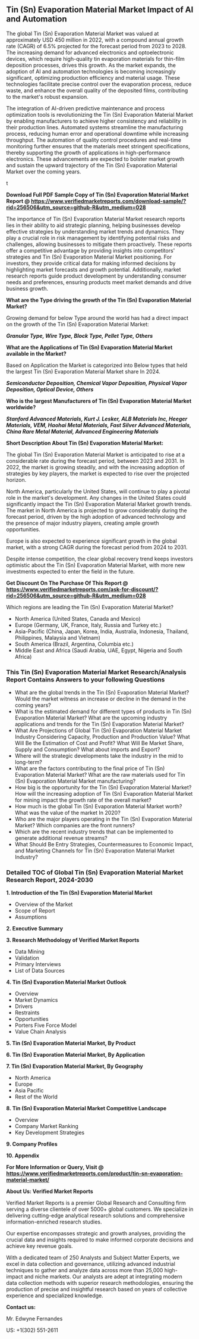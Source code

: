 <h2>Tin (Sn) Evaporation Material Market Impact of AI and Automation</h2><p>The global Tin (Sn) Evaporation Material Market was valued at approximately USD 450 million in 2022, with a compound annual growth rate (CAGR) of 6.5% projected for the forecast period from 2023 to 2028. The increasing demand for advanced electronics and optoelectronic devices, which require high-quality tin evaporation materials for thin-film deposition processes, drives this growth. As the market expands, the adoption of AI and automation technologies is becoming increasingly significant, optimizing production efficiency and material usage. These technologies facilitate precise control over the evaporation process, reduce waste, and enhance the overall quality of the deposited films, contributing to the market's robust expansion.</p><p>The integration of AI-driven predictive maintenance and process optimization tools is revolutionizing the Tin (Sn) Evaporation Material Market by enabling manufacturers to achieve higher consistency and reliability in their production lines. Automated systems streamline the manufacturing process, reducing human error and operational downtime while increasing throughput. The automation of quality control procedures and real-time monitoring further ensures that the materials meet stringent specifications, thereby supporting the growth of applications in high-performance electronics. These advancements are expected to bolster market growth and sustain the upward trajectory of the Tin (Sn) Evaporation Material Market over the coming years.</p>t</p><p id="" class=""><strong>Download Full PDF Sample Copy of Tin (Sn) Evaporation Material Market Report @ <a href="https://www.verifiedmarketreports.com/download-sample/?rid=256506&utm_source=github-R&utm_medium=028" target="_blank">https://www.verifiedmarketreports.com/download-sample/?rid=256506&utm_source=github-R&utm_medium=028</a></strong></p><p>The importance of&nbsp;Tin (Sn) Evaporation Material Market research reports lies in their ability to aid strategic planning, helping businesses develop effective strategies by understanding market trends and dynamics. They play a crucial role in risk management by identifying potential risks and challenges, allowing businesses to mitigate them proactively. These reports offer a competitive advantage by providing insights into competitors' strategies and Tin (Sn) Evaporation Material Market positioning. For investors, they provide critical data for making informed decisions by highlighting market forecasts and growth potential. Additionally, market research reports guide product development by understanding consumer needs and preferences, ensuring products meet market demands and drive business growth.</p><p><strong>What are the&nbsp;Type driving the growth of the Tin (Sn) Evaporation Material Market?</strong></p><p id="" class="">Growing demand for below Type around the world has had a direct impact on the growth of the Tin (Sn) Evaporation Material Market:</p><em><strong>Granular Type, Wire Type, Block Type, Pellet Type, Others</strong></em></p><strong>What are the&nbsp;Applications&nbsp;of Tin (Sn) Evaporation Material Market available in the Market?</strong></p><p id="" class="">Based on Application the Market is categorized into Below types that held the largest Tin (Sn) Evaporation Material Market share In 2024.</p><em><strong>Semiconductor Deposition, Chemical Vapor Deposition, Physical Vapor Deposition, Optical Device, Others</strong></em></p><strong>Who is the largest Manufacturers of Tin (Sn) Evaporation Material Market worldwide?</strong></p><p><em><strong>Stanford Advanced Materials, Kurt J. Lesker, ALB Materials Inc, Heeger Materials, VEM, Haohai Metal Materials, Fast Silver Advanced Materials, China Rare Metal Material, Advanced Engineering Materials</strong></em></p><p id="" class=""><strong>Short Description About Tin (Sn) Evaporation Material Market:</strong></p><p>The global Tin (Sn) Evaporation Material Market is anticipated to rise at a considerable rate during the forecast period, between 2023 and 2031. In 2022, the market is growing steadily, and with the increasing adoption of strategies by key players, the market is expected to rise over the projected horizon.</p><p>North America, particularly the United States, will continue to play a pivotal role in the market's development. Any changes in the United States could significantly impact the Tin (Sn) Evaporation Material Market growth trends. The market in North America is projected to grow considerably during the forecast period, driven by the high adoption of advanced technology and the presence of major industry players, creating ample growth opportunities.</p><p>Europe is also expected to experience significant growth in the global market, with a strong CAGR during the forecast period from 2024 to 2031.</p><p>Despite intense competition, the clear global recovery trend keeps investors optimistic about the Tin (Sn) Evaporation Material Market, with more new investments expected to enter the field in the future.</p><p id="" class=""><strong>Get Discount On The Purchase Of This Report @ <a href="https://www.verifiedmarketreports.com/ask-for-discount/?rid=256506&utm_source=github-R&utm_medium=028" target="_blank">https://www.verifiedmarketreports.com/ask-for-discount/?rid=256506&utm_source=github-R&utm_medium=028</a></strong></p>Which regions are leading the Tin (Sn) Evaporation Material Market?</p><ul><li>North America (United States, Canada and Mexico)</li><li>Europe (Germany, UK, France, Italy, Russia and Turkey etc.)</li><li>Asia-Pacific (China, Japan, Korea, India, Australia, Indonesia, Thailand, Philippines, Malaysia and Vietnam)</li><li>South America (Brazil, Argentina, Columbia etc.)</li><li>Middle East and Africa (Saudi Arabia, UAE, Egypt, Nigeria and South Africa)</li></ul><h3 id="" class="">This Tin (Sn) Evaporation Material Market Research/Analysis Report Contains Answers to your following Questions</h3><ul><li>What are the global trends in the Tin (Sn) Evaporation Material Market? Would the market witness an increase or decline in the demand in the coming years?</li><li>What is the estimated demand for different types of products in Tin (Sn) Evaporation Material Market? What are the upcoming industry applications and trends for the Tin (Sn) Evaporation Material Market?</li><li>What Are Projections of Global Tin (Sn) Evaporation Material Market Industry Considering Capacity, Production and Production Value? What Will Be the Estimation of Cost and Profit? What Will Be Market Share, Supply and Consumption? What about imports and Export?</li><li>Where will the strategic developments take the industry in the mid to long-term?</li><li>What are the factors contributing to the final price of Tin (Sn) Evaporation Material Market? What are the raw materials used for Tin (Sn) Evaporation Material Market manufacturing?</li><li>How big is the opportunity for the Tin (Sn) Evaporation Material Market? How will the increasing adoption of Tin (Sn) Evaporation Material Market for mining impact the growth rate of the overall market?</li><li>How much is the global Tin (Sn) Evaporation Material Market worth? What was the value of the market In 2020?</li><li>Who are the major players operating in the Tin (Sn) Evaporation Material Market? Which companies are the front runners?</li><li>Which are the recent industry trends that can be implemented to generate additional revenue streams?</li><li>What Should Be Entry Strategies, Countermeasures to Economic Impact, and Marketing Channels for Tin (Sn) Evaporation Material Market Industry?</li></ul><h3 id="" class="">Detailed TOC of Global Tin (Sn) Evaporation Material Market Research Report, 2024-2030</h3><p id="" class=""><strong>1. Introduction of the Tin (Sn) Evaporation Material Market</strong></p><ul><li>Overview of the Market</li><li>Scope of Report</li><li>Assumptions</li></ul><p id="" class=""><strong>2. Executive Summary</strong></p><p id="" class=""><strong>3. Research Methodology of Verified Market Reports</strong></p><ul><li>Data Mining</li><li>Validation</li><li>Primary Interviews</li><li>List of Data Sources</li></ul><p id="" class=""><strong>4. Tin (Sn) Evaporation Material Market Outlook</strong></p><ul><li>Overview</li><li>Market Dynamics</li><li>Drivers</li><li>Restraints</li><li>Opportunities</li><li>Porters Five Force Model</li><li>Value Chain Analysis</li></ul><p id="" class=""><strong>5. Tin (Sn) Evaporation Material Market, By Product</strong></p><p id="" class=""><strong>6. Tin (Sn) Evaporation Material Market, By Application</strong></p><p id="" class=""><strong>7. Tin (Sn) Evaporation Material Market, By Geography</strong></p><ul><li>North America</li><li>Europe</li><li>Asia Pacific</li><li>Rest of the World</li></ul><p id="" class=""><strong>8. Tin (Sn) Evaporation Material Market Competitive Landscape</strong></p><ul><li>Overview</li><li>Company Market Ranking</li><li>Key Development Strategies</li></ul><p id="" class=""><strong>9. Company Profiles</strong></p><p id="" class=""><strong>10. Appendix</strong></p><p id="" class=""><strong>For More Information or Query, Visit @ <a href="https://www.verifiedmarketreports.com/product/tin-sn-evaporation-material-market/" target="_blank">https://www.verifiedmarketreports.com/product/tin-sn-evaporation-material-market/</a></strong></p><p id="" class=""><strong>About Us: Verified Market Reports</strong></p><p id="" class="">Verified Market Reports is a premier Global Research and Consulting firm serving a diverse clientele of over 5000+ global customers. We specialize in delivering cutting-edge analytical research solutions and comprehensive information-enriched research studies.</p><p id="" class="">Our expertise encompasses strategic and growth analyses, providing the crucial data and insights required to make informed corporate decisions and achieve key revenue goals.</p><p id="" class="">With a dedicated team of 250 Analysts and Subject Matter Experts, we excel in data collection and governance, utilizing advanced industrial techniques to gather and analyze data across more than 25,000 high-impact and niche markets. Our analysts are adept at integrating modern data collection methods with superior research methodologies, ensuring the production of precise and insightful research based on years of collective experience and specialized knowledge.</p><p id="" class=""><strong>Contact us:</strong></p><p id="" class="">Mr. Edwyne Fernandes</p><p id="" class="">US: +1(302) 551-2611</p>